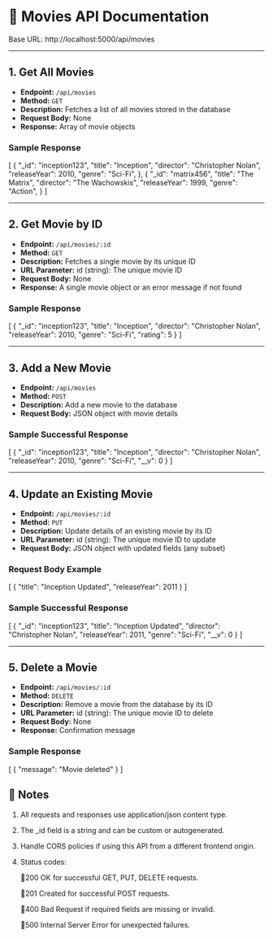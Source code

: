 # 🎥 Movies API Documentation

Base URL: http://localhost:5000/api/movies

---

## 1. Get All Movies

- **Endpoint:** `/api/movies`  
- **Method:** `GET`  
- **Description:** Fetches a list of all movies stored in the database  
- **Request Body:** None  
- **Response:** Array of movie objects  

### Sample Response
   [
  {
    "_id": "inception123",
    "title": "Inception",
    "director": "Christopher Nolan",
    "releaseYear": 2010,
    "genre": "Sci-Fi",
  },
  {
    "_id": "matrix456",
    "title": "The Matrix",
    "director": "The Wachowskis",
    "releaseYear": 1999,
    "genre": "Action",
  }
]

---

## 2. Get Movie by ID

- **Endpoint:** `/api/movies/:id`  
- **Method:** `GET`  
- **Description:** Fetches a single movie by its unique ID
- **URL Parameter:** id (string): The unique movie ID
- **Request Body:** None  
- **Response:** A single movie object or an error message if not found  

### Sample Response

[
  {
    "_id": "inception123",
    "title": "Inception",
    "director": "Christopher Nolan",
    "releaseYear": 2010,
    "genre": "Sci-Fi",
    "rating": 5
  }
]

---

## 3. Add a New Movie

- **Endpoint:** `/api/movies`  
- **Method:** `POST`  
- **Description:** Add a new movie to the database
- **Request Body:** JSON object with movie details  

### Sample Successful Response

[
 {
  "_id": "inception123",
  "title": "Inception",
  "director": "Christopher Nolan",
  "releaseYear": 2010,
  "genre": "Sci-Fi",
  "__v": 0
}
]

---

## 4. Update an Existing Movie

- **Endpoint:** `/api/movies/:id`  
- **Method:** `PUT`  
- **Description:** Update details of an existing movie by its ID
- **URL Parameter:** id (string): The unique movie ID to update
- **Request Body:** JSON object with updated fields (any subset)  

### Request Body Example

[
  {
  "title": "Inception Updated",
  "releaseYear": 2011
}
]

### Sample Successful Response

[
  {
  "_id": "inception123",
  "title": "Inception Updated",
  "director": "Christopher Nolan",
  "releaseYear": 2011,
  "genre": "Sci-Fi",
  "__v": 0
}
]

---

## 5. Delete a Movie

- **Endpoint:** `/api/movies/:id`  
- **Method:** `DELETE`  
- **Description:** Remove a movie from the database by its ID  
- **URL Parameter:** id (string): The unique movie ID to delete
- **Request Body:** None  
- **Response:** Confirmation message  

### Sample Response

[
  {
  "message": "Movie deleted"
}
]

## 📝 Notes

1. All requests and responses use application/json content type.

2. The _id field is a string and can be custom or autogenerated.

3. Handle CORS policies if using this API from a different frontend origin.

4. Status codes:

   🔸200 OK for successful GET, PUT, DELETE requests.

   🔸201 Created for successful POST requests.

   🔸400 Bad Request if required fields are missing or invalid.

   🔸500 Internal Server Error for unexpected failures.
